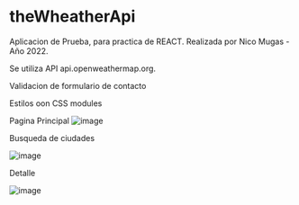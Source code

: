# theWheatherApi

Aplicacion de Prueba, para practica de REACT. Realizada por Nico Mugas - Año 2022.

Se utiliza API api.openweathermap.org.

Validacion de formulario de contacto

Estilos oon CSS modules

Pagina Principal
![image](https://user-images.githubusercontent.com/97762358/193044246-a32103da-ecb3-43e4-a00f-3f2bd17fc406.png)

Busqueda de ciudades

![image](https://user-images.githubusercontent.com/97762358/193044517-cd752993-f8e5-43d0-8366-34ef9976c2e5.png)


Detalle

![image](https://user-images.githubusercontent.com/97762358/193044702-7bdae82c-bd74-41d6-aed3-72fdde150727.png)

